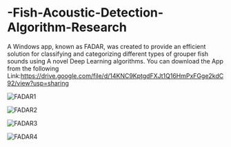 # -Fish-Acoustic-Detection-Algorithm-Research
A Windows app, known as FADAR, was created to provide an efficient solution for classifying and categorizing different types of grouper fish sounds using A novel Deep Learning  algorithms. You can download the App from the following Link:https://drive.google.com/file/d/14KNC9KptgdFXJt1Q16HmPxFGge2kdC92/view?usp=sharing



![FADAR1](https://github.com/Aliklawat/-Fish-Acoustic-Detection-Algorithm-Research/assets/45046562/01ef0637-6c0d-4998-8ac7-236f796c82c7)





![FADAR2](https://github.com/Aliklawat/-Fish-Acoustic-Detection-Algorithm-Research/assets/45046562/40f9fe3c-1e84-491c-b201-1981e71ea3c6)








![FADAR3](https://github.com/Aliklawat/-Fish-Acoustic-Detection-Algorithm-Research/assets/45046562/542dceed-0f3e-4908-971b-ef55ae59cc90)






![FADAR4](https://github.com/Aliklawat/-Fish-Acoustic-Detection-Algorithm-Research/assets/45046562/e8da37ad-2f56-4e8f-bc9b-f0da18b6a613)
